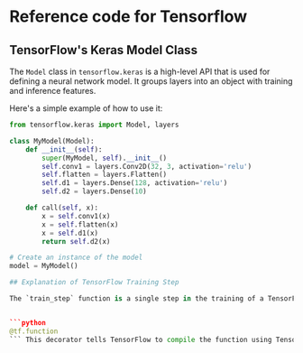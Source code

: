 # Reference code for Tensorflow  



## TensorFlow's Keras Model Class

The `Model` class in `tensorflow.keras` is a high-level API that is used for defining a neural network model. It groups layers into an object with training and inference features.

Here's a simple example of how to use it:

```python
from tensorflow.keras import Model, layers

class MyModel(Model):
    def __init__(self):
        super(MyModel, self).__init__()
        self.conv1 = layers.Conv2D(32, 3, activation='relu')
        self.flatten = layers.Flatten()
        self.d1 = layers.Dense(128, activation='relu')
        self.d2 = layers.Dense(10)

    def call(self, x):
        x = self.conv1(x)
        x = self.flatten(x)
        x = self.d1(x)
        return self.d2(x)

# Create an instance of the model
model = MyModel()

## Explanation of TensorFlow Training Step

The `train_step` function is a single step in the training of a TensorFlow model. Here's what each part does:


```python
@tf.function
``` This decorator tells TensorFlow to compile the function using TensorFlow's graph mode, which can provide significant speedups.



